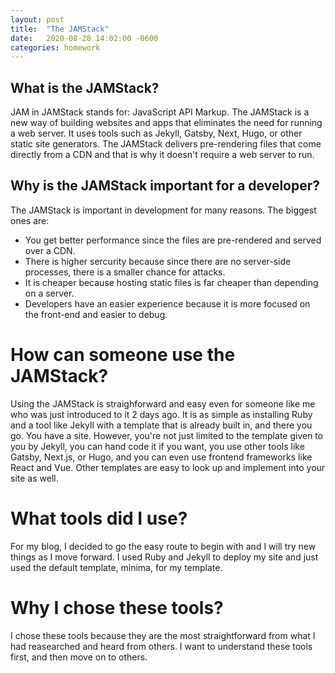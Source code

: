 ```yaml
---
layout: post
title:  "The JAMStack"
date:   2020-08-28 14:02:00 -0600
categories: homework
---
```

## What is the JAMStack?

JAM in JAMStack stands for: JavaScript API Markup. The JAMStack is a new way of building websites and apps that eliminates the need for running a web server. It uses tools such as Jekyll, Gatsby, Next, Hugo, or other static site generators. The JAMStack delivers pre-rendering files that come directly from a CDN and that is why it doesn't require a web server to run.

## Why is the JAMStack important for a developer?

The JAMStack is important in development for many reasons. The biggest ones are:
- You get better performance since the files are pre-rendered and served over a CDN.
- There is higher sercurity because since there are no server-side processes, there is a smaller chance for attacks.
- It is cheaper because hosting static files is far cheaper than depending on a server.
- Developers have an easier experience because it is more focused on the front-end and easier to debug.

# How can someone use the JAMStack?

Using the JAMStack is straighforward and easy even for someone like me who was just introduced to it 2 days ago. It is as simple as installing Ruby and a tool like Jekyll with a template that is already built in, and there you go. You have a site. However, you're not just limited to the template given to you by Jekyll, you can hand code it if you want, you use other tools like Gatsby, Next.js, or Hugo, and you can even use frontend frameworks like React and Vue. Other templates are easy to look up and implement into your site as well.

# What tools did I use?

For my blog, I decided to go the easy route to begin with and I will try new things as I move forward. I used Ruby and Jekyll to deploy my site and just used the default template, minima, for my template.

# Why I chose these tools?

I chose these tools because they are the most straightforward from what I had reasearched and heard from others. I want to understand these tools first, and then move on to others.